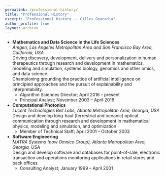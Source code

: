```yaml
---
permalink: /professional-history/
title: "Professional History"
excerpt: "Professional History -- Gilles Gnacadja"
author_profile: true
layout: archive
---
```


<link rel="stylesheet" href="/assets/css/my-style.css"/>

* **Mathematics and Data Science in the Life Sciences**<br/>
  *Amgen, Los Angeles Metropolitan Area and San Francisco Bay Area, California, USA*<br/>
  Driving discovery, development, delivery and personalization in human therapeutics through research and development in mathematics, modeling and simulation, systems biology, genomics and other omics, and data science.<br/> Championing grounding the practice of artificial intelligence on principled approaches and the pursuit of explainability and interpretability.
  * Algorithm Sciences Director; April 2016 &ndash; present
  * Principal Analyst; November 2003 &ndash; April 2016
* **Computational Photonics**<br/>
  *Lucent Technologies Bell Labs, Atlanta Metropolitan Area, Georgia, USA*<br/>
  Design and develop long-haul (terrestrial and oceanic) optical communication through research and development in mathematical physics, modeling and simulation, and optimization
  * Member of Technical Staff; April 2001 &ndash; October 2003
* **Software Engineering**<br/>
  *MATRA Systems (now Omnico Group), Atlanta Metropolitan Area, Georgia, USA*<br/>
  Design and develop software and databases for point-of-sale, electronic transaction and operations monitoring applications in retail stores and back offices
  * Consulting Analyst; January 1999 &ndash; April 2001
